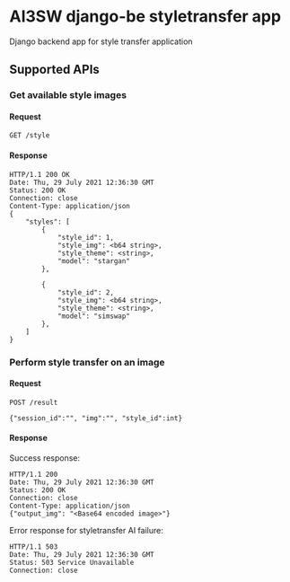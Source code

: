 # AI3SW django-be styletransfer app
Django backend app for style transfer application

## Supported APIs

### Get available style images

#### Request

`GET /style`

#### Response

    HTTP/1.1 200 OK
    Date: Thu, 29 July 2021 12:36:30 GMT
    Status: 200 OK
    Connection: close
    Content-Type: application/json
    {
        "styles": [
            {
                "style_id": 1,
                "style_img": <b64 string>,
                "style_theme": <string>,
                "model": "stargan"
            },
            
            {
                "style_id": 2,
                "style_img": <b64 string>,
                "style_theme": <string>,
                "model": "simswap"
            },
        ]
    }

### Perform style transfer on an image

#### Request

`POST /result`

`{"session_id":"", "img":"", "style_id":int}`

#### Response

Success response:

    HTTP/1.1 200
    Date: Thu, 29 July 2021 12:36:30 GMT
    Status: 200 OK
    Connection: close
    Content-Type: application/json
    {"output_img": "<Base64 encoded image>"}

Error response for styletransfer AI failure:

    HTTP/1.1 503
    Date: Thu, 29 July 2021 12:36:30 GMT
    Status: 503 Service Unavailable
    Connection: close